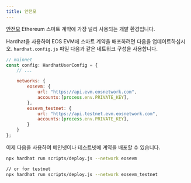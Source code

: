 ```yaml
---
title: 안전모
---
```


[안전모](https://hardhat.org/) Ethereum 스마트 계약에 가장 널리 사용되는 개발 환경입니다.

Hardhat을 사용하여 EOS EVM에 스마트 계약을 배포하려면 다음을 업데이트하십시오. `hardhat.config.js` 파일 
다음과 같은 네트워크 구성을 사용합니다.

```javascript
// mainnet
const config: HardhatUserConfig = {
    // ...

    networks: {
        eosevm: {
            url: "https://api.evm.eosnetwork.com",
            accounts:[process.env.PRIVATE_KEY],
        },
        eosevm_testnet: {
            url: "https://api.testnet.evm.eosnetwork.com",
            accounts:[process.env.PRIVATE_KEY],
        }
    }
};
```

이제 다음을 사용하여 메인넷이나 테스트넷에 계약을 배포할 수 있습니다.

```bash
npx hardhat run scripts/deploy.js --network eosevm

// or for testnet
npx hardhat run scripts/deploy.js --network eosevm_testnet
```
